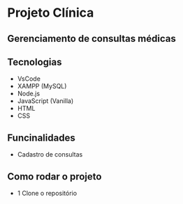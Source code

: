 # Projeto Clínica
## Gerenciamento de consultas médicas

## Tecnologias
- VsCode
- XAMPP (MySQL)
- Node.js
- JavaScript (Vanilla)
- HTML
- CSS

## Funcinalidades
- Cadastro de consultas

## Como rodar o projeto
- 1 Clone o repositório